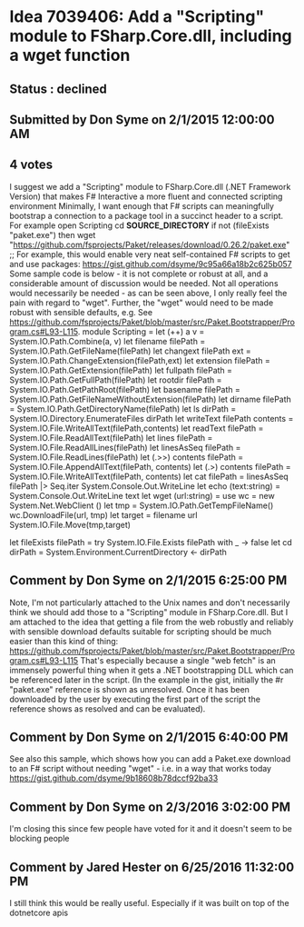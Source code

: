 # Idea 7039406: Add a "Scripting" module to FSharp.Core.dll, including a wget function #

## Status : declined

## Submitted by Don Syme on 2/1/2015 12:00:00 AM

## 4 votes

I suggest we add a "Scripting" module to FSharp.Core.dll (.NET Framework Version) that makes F# Interactive a more fluent and connected scripting environment
Minimally, I want enough that F# scripts can meaningfully bootstrap a connection to a package tool in a succinct header to a script. For example
open Scripting
cd __SOURCE_DIRECTORY__
if not (fileExists "paket.exe") then
wget "https://github.com/fsprojects/Paket/releases/download/0.26.2/paket.exe&quot;
;;
For example, this would enable very neat self-contained F# scripts to get and use packages: https://gist.github.com/dsyme/9c95a66a18b2c625b057
Some sample code is below - it is not complete or robust at all, and a considerable amount of discussion would be needed. Not all operations would necessarily be needed - as can be seen above, I only really feel the pain with regard to "wget". Further, the "wget" would need to be made robust with sensible defaults, e.g. See https://github.com/fsprojects/Paket/blob/master/src/Paket.Bootstrapper/Program.cs#L93-L115.
module Scripting =
let (++) a v = System.IO.Path.Combine(a, v)
let filename filePath = System.IO.Path.GetFileName(filePath)
let changext filePath ext = System.IO.Path.ChangeExtension(filePath,ext)
let extension filePath = System.IO.Path.GetExtension(filePath)
let fullpath filePath = System.IO.Path.GetFullPath(filePath)
let rootdir filePath = System.IO.Path.GetPathRoot(filePath)
let basename filePath = System.IO.Path.GetFileNameWithoutExtension(filePath)
let dirname filePath = System.IO.Path.GetDirectoryName(filePath)
let ls dirPath = System.IO.Directory.EnumerateFiles dirPath
let writeText filePath contents = System.IO.File.WriteAllText(filePath,contents)
let readText filePath = System.IO.File.ReadAllText(filePath)
let lines filePath = System.IO.File.ReadAllLines(filePath)
let linesAsSeq filePath = System.IO.File.ReadLines(filePath)
let (.>>) contents filePath = System.IO.File.AppendAllText(filePath, contents)
let (.>) contents filePath = System.IO.File.WriteAllText(filePath, contents)
let cat filePath = linesAsSeq filePath |> Seq.iter System.Console.Out.WriteLine
let echo (text:string) = System.Console.Out.WriteLine text
let wget (url:string) =
use wc = new System.Net.WebClient ()
let tmp = System.IO.Path.GetTempFileName()
wc.DownloadFile(url, tmp)
let target = filename url
System.IO.File.Move(tmp,target)

let fileExists filePath = try System.IO.File.Exists filePath with _ -> false
let cd dirPath = System.Environment.CurrentDirectory <- dirPath


## Comment by Don Syme on 2/1/2015 6:25:00 PM

Note, I'm not particularly attached to the Unix names and don't necessarily think we should add those to a "Scripting" module in FSharp.Core.dll. But I am attached to the idea that getting a file from the web robustly and reliably with sensible download defaults suitable for scripting should be much easier than this kind of thing: https://github.com/fsprojects/Paket/blob/master/src/Paket.Bootstrapper/Program.cs#L93-L115
That's especially because a single "web fetch" is an immensely powerful thing when it gets a .NET bootstrapping DLL which can be referenced later in the script. (In the example in the gist, initially the #r "paket.exe" reference is shown as unresolved. Once it has been downloaded by the user by executing the first part of the script the reference shows as resolved and can be evaluated).

## Comment by Don Syme on 2/1/2015 6:40:00 PM

See also this sample, which shows how you can add a Paket.exe download to an F# script without needing "wget" - i.e. in a way that works today
https://gist.github.com/dsyme/9b18608b78dccf92ba33

## Comment by Don Syme on 2/3/2016 3:02:00 PM

I'm closing this since few people have voted for it and it doesn't seem to be blocking people

## Comment by Jared Hester on 6/25/2016 11:32:00 PM

I still think this would be really useful. Especially if it was built on top of the dotnetcore apis
